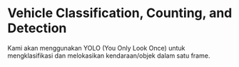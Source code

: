 # Vehicle Classification, Counting, and Detection

Kami akan menggunakan YOLO (You Only Look Once) untuk mengklasifikasi dan melokasikan kendaraan/objek dalam satu frame.